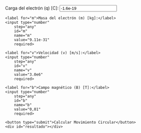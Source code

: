 <form class="calc-form"
    onsubmit="calcularDatos(event)">
    <label for="q">Carga del electrón (q) [C]:</label>
    <input type="number"
        step="any"
        id="q"
        name="q"
        value="-1.6e-19"
        required>

    <label for="m">Masa del electrón (m) [kg]:</label>
    <input type="number"
        step="any"
        id="m"
        name="m"
        value="9.11e-31"
        required>

    <label for="v">Velocidad (v) [m/s]:</label>
    <input type="number"
        step="any"
        id="v"
        name="v"
        value="3.0e6"
        required>

    <label for="b">Campo magnético (B) [T]:</label>
    <input type="number"
        step="any"
        id="b"
        name="b"
        value="0,01"
        required>

    <button type="submit">Calcular Movimiento Circular</button>
    <div id="resultado"></div>
</form>